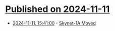 # [Published on 2024-11-11](index.md)

* [2024-11-11, 15:41:00](https://soylentnews.org/article.pl?sid=24/11/10/0626232&from=rss) - [Skynet-1A Moved](https://soylentnews.org/article.pl?sid=24/11/10/0626232&from=rss)
